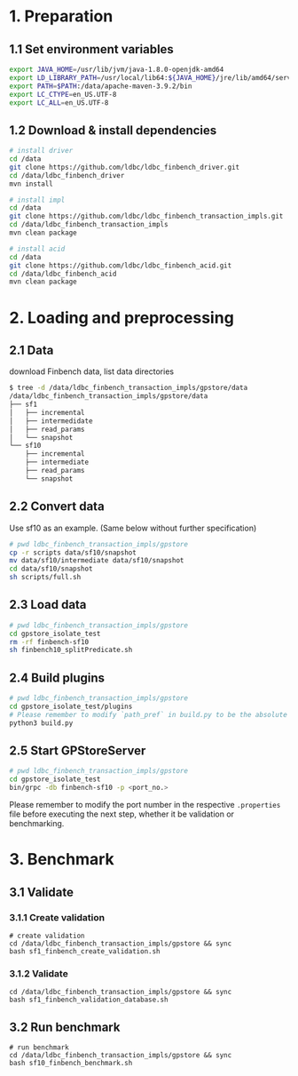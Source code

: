 # 1. Preparation

## 1.1 Set environment variables

```Bash
export JAVA_HOME=/usr/lib/jvm/java-1.8.0-openjdk-amd64
export LD_LIBRARY_PATH=/usr/local/lib64:${JAVA_HOME}/jre/lib/amd64/server
export PATH=$PATH:/data/apache-maven-3.9.2/bin
export LC_CTYPE=en_US.UTF-8
export LC_ALL=en_US.UTF-8
```

## 1.2 Download & install dependencies

```bash
# install driver
cd /data
git clone https://github.com/ldbc/ldbc_finbench_driver.git
cd /data/ldbc_finbench_driver
mvn install

# install impl
cd /data
git clone https://github.com/ldbc/ldbc_finbench_transaction_impls.git
cd /data/ldbc_finbench_transaction_impls
mvn clean package

# install acid
cd /data
git clone https://github.com/ldbc/ldbc_finbench_acid.git
cd /data/ldbc_finbench_acid
mvn clean package
```


# 2. Loading and preprocessing

## 2.1 Data

download Finbench data, list data directories

```bash
$ tree -d /data/ldbc_finbench_transaction_impls/gpstore/data
/data/ldbc_finbench_transaction_impls/gpstore/data
├── sf1
│   ├── incremental
│   ├── intermedidate
│   ├── read_params
│   └── snapshot
└── sf10
    ├── incremental
    ├── intermediate
    ├── read_params
    └── snapshot
```

## 2.2 Convert data

Use sf10 as an example. (Same below without further specification)

```bash
# pwd ldbc_finbench_transaction_impls/gpstore
cp -r scripts data/sf10/snapshot
mv data/sf10/intermediate data/sf10/snapshot
cd data/sf10/snapshot
sh scripts/full.sh
```

## 2.3 Load data

```bash
# pwd ldbc_finbench_transaction_impls/gpstore
cd gpstore_isolate_test
rm -rf finbench-sf10
sh finbench10_splitPredicate.sh
```

## 2.4 Build plugins

```bash
# pwd ldbc_finbench_transaction_impls/gpstore
cd gpstore_isolate_test/plugins
# Please remember to modify `path_pref` in build.py to be the absolute path of ldbc_finbench_transaction_impls/gpstore/gpstore_isolate_test on your machine before the next step
python3 build.py
```

## 2.5 Start GPStoreServer

```bash
# pwd ldbc_finbench_transaction_impls/gpstore
cd gpstore_isolate_test
bin/grpc -db finbench-sf10 -p <port_no.>
```

Please remember to modify the port number in the respective `.properties` file before executing the next step, whether it be validation or benchmarking.

# 3. Benchmark

## 3.1 Validate

### 3.1.1 Create validation

```shell
# create validation
cd /data/ldbc_finbench_transaction_impls/gpstore && sync
bash sf1_finbench_create_validation.sh
```

### 3.1.2 Validate

```shell
cd /data/ldbc_finbench_transaction_impls/gpstore && sync
bash sf1_finbench_validation_database.sh
```

## 3.2 Run benchmark

```shell
# run benchmark
cd /data/ldbc_finbench_transaction_impls/gpstore && sync
bash sf10_finbench_benchmark.sh
```
